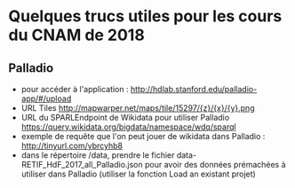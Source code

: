 # Quelques trucs utiles pour les cours du CNAM de 2018

## Palladio
* pour accéder à l'application : http://hdlab.stanford.edu/palladio-app/#/upload
* URL Tiles http://mapwarper.net/maps/tile/15297/{z}/{x}/{y}.png
* URL du SPARLEndpoint de Wikidata pour utiliser Palladio
https://query.wikidata.org/bigdata/namespace/wdq/sparql
* exemple de requête que l'on peut jouer de wikidata dans Palladio : http://tinyurl.com/ybrcyhb8
* dans le répertoire /data, prendre le fichier data-RETIF_HdF_2017_all_Palladio.json pour avoir des données prémachées à utiliser dans Palladio (utiliser la fonction Load an existant projet)
